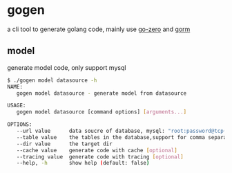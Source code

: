 # gogen
a cli tool to generate golang code, mainly use [go-zero](https://github.com/tal-tech/go-zero) and [gorm](https://gorm.io/)

## model
generate model code, only support mysql
``` bash
$ ./gogen model datasource -h
NAME:
   gogen model datasource - generate model from datasource

USAGE:
   gogen model datasource [command options] [arguments...]

OPTIONS:
   --url value      data soucre of database, mysql: "root:password@tcp(127.0.0.1:3306)/database"
   --table value    the tables in the database,support for comma separation
   --dir value      the target dir
   --cache value    generate code with cache [optional]
   --tracing value  generate code with tracing [optional]
   --help, -h       show help (default: false)
```
